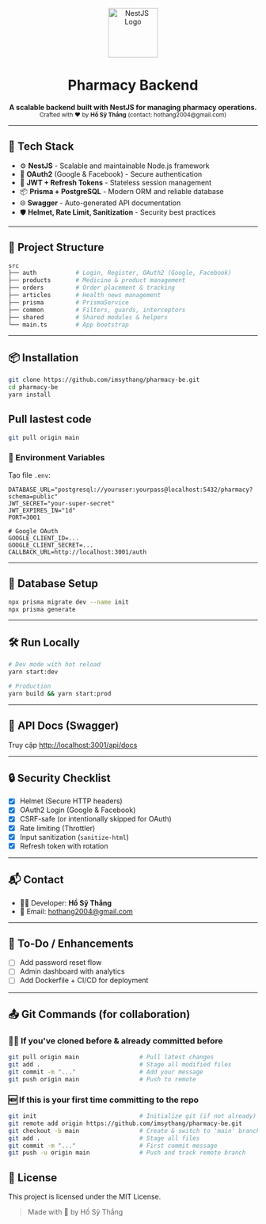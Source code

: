 <p align="center">
  <img src="https://nestjs.com/img/logo-small.svg" width="100" alt="NestJS Logo" />
</p>

<h1 align="center">Pharmacy Backend</h1>

<p align="center">
  <b>A scalable backend built with NestJS for managing pharmacy operations.</b><br />
  <sub>Crafted with ❤️ by <strong>Hồ Sỹ Thắng</strong> (contact: hothang2004@gmail.com)</sub>
</p>

---

## 🚀 Tech Stack

- ⚙️ **NestJS** - Scalable and maintainable Node.js framework
- 🔐 **OAuth2** (Google & Facebook) - Secure authentication
- 🧠 **JWT + Refresh Tokens** - Stateless session management
- 📦 **Prisma + PostgreSQL** - Modern ORM and reliable database
- 🌐 **Swagger** - Auto-generated API documentation
- 🛡 **Helmet, Rate Limit, Sanitization** - Security best practices

---

## 📁 Project Structure

```bash
src
├── auth           # Login, Register, OAuth2 (Google, Facebook)
├── products       # Medicine & product management
├── orders         # Order placement & tracking
├── articles       # Health news management
├── prisma         # PrismaService
├── common         # Filters, guards, interceptors
├── shared         # Shared modules & helpers
└── main.ts        # App bootstrap
```

---

## 📦 Installation

```bash
git clone https://github.com/imsythang/pharmacy-be.git
cd pharmacy-be
yarn install
```
## Pull lastest code
```bash
git pull origin main
```
### 🧪 Environment Variables

Tạo file `.env`:

```env
DATABASE_URL="postgresql://youruser:yourpass@localhost:5432/pharmacy?schema=public"
JWT_SECRET="your-super-secret"
JWT_EXPIRES_IN="1d"
PORT=3001

# Google OAuth
GOOGLE_CLIENT_ID=...
GOOGLE_CLIENT_SECRET=...
CALLBACK_URL=http://localhost:3001/auth
```

---

## 🧱 Database Setup

```bash
npx prisma migrate dev --name init
npx prisma generate
```

---

## 🛠 Run Locally

```bash
# Dev mode with hot reload
yarn start:dev

# Production
yarn build && yarn start:prod
```

---

## 📖 API Docs (Swagger)

Truy cập [http://localhost:3001/api/docs](http://localhost:3001/api/docs)

---

## 🔒 Security Checklist

- [x] Helmet (Secure HTTP headers)
- [x] OAuth2 Login (Google & Facebook)
- [x] CSRF-safe (or intentionally skipped for OAuth)
- [x] Rate limiting (Throttler)
- [x] Input sanitization (`sanitize-html`)
- [x] Refresh token with rotation

---

## 📬 Contact

- 👨‍💻 Developer: **Hồ Sỹ Thắng**
- 📧 Email: [hothang2004@gmail.com](mailto:hothang2004@gmail.com)

---

## 🧹 To-Do / Enhancements

- [ ] Add password reset flow
- [ ] Admin dashboard with analytics
- [ ] Add Dockerfile + CI/CD for deployment

---

## 📤 Git Commands (for collaboration)

### 🧑‍💻 If you've cloned before & already committed before

```bash
git pull origin main                 # Pull latest changes
git add .                            # Stage all modified files
git commit -m "..."                  # Add your message
git push origin main                 # Push to remote
```

### 🆕 If this is your first time committing to the repo

```bash
git init                             # Initialize git (if not already)
git remote add origin https://github.com/imsythang/pharmacy-be.git
git checkout -b main                 # Create & switch to 'main' branch
git add .                            # Stage all files
git commit -m "..."                  # First commit message
git push -u origin main              # Push and track remote branch
```

## 📄 License

This project is licensed under the MIT License.

> Made with 💪 by Hồ Sỹ Thắng
